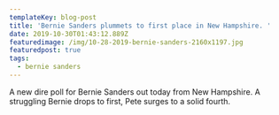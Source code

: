 ```yaml
---
templateKey: blog-post
title: 'Bernie Sanders plummets to first place in New Hampshire. '
date: 2019-10-30T01:43:12.889Z
featuredimage: /img/10-28-2019-bernie-sanders-2160x1197.jpg
featuredpost: true
tags:
  - bernie sanders
---
```

A new dire poll for Bernie Sanders out today from New Hampshire. A struggling Bernie drops to first, Pete surges to a solid fourth.
